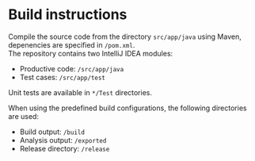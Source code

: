 # Build instructions

Compile the source code from the directory `src/app/java` using Maven, depenencies are specified in `/pom.xml`.  
The repository contains two IntelliJ IDEA modules:  
- Productive code: `/src/app/java`
- Test cases: `/src/app/test`  

Unit tests are available in `*/Test` directories.  

When using the predefined build configurations, the following directories are used:
- Build output: `/build` 
- Analysis output: `/exported`  
- Release directory: `/release`
